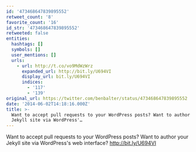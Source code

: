 ```yaml
---
id: '473468647839895552'
retweet_count: '8'
favorite_count: '16'
id_str: '473468647839895552'
retweeted: false
entities:
  hashtags: []
  symbols: []
  user_mentions: []
  urls:
    - url: http://t.co/vo9MdWzWrz
      expanded_url: http://bit.ly/U694VI
      display_url: bit.ly/U694VI
      indices:
        - '117'
        - '139'
original_url: https://twitter.com/benbalter/status/473468647839895552
date: '2014-06-02T14:18:16.000Z'
title: >-
  Want to accept pull requests to your WordPress posts? Want to author your
  Jekyll site via WordPress'…
---
```


Want to accept pull requests to your WordPress posts? Want to author your Jekyll site via WordPress's web interface? http://bit.ly/U694VI